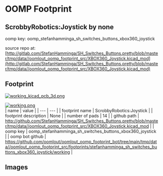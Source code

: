 # OOMP Footprint  
## ScrobbyRobotics:Joystick  by none  
  
oomp key: oomp_stefanhamminga_sh_switches_buttons_xbox360_joystick  
  
source repo at: [http://gitlab.com/StefanHamminga/SH_Switches_Buttons.pretty/blob/master/tmp/data//oomlout_oomp_footprint_src/XBOX360_Joystick.kicad_mod](http://gitlab.com/StefanHamminga/SH_Switches_Buttons.pretty/blob/master/tmp/data//oomlout_oomp_footprint_src/XBOX360_Joystick.kicad_mod)  
## Footprint  
  
[![working_kicad_pcb_3d.png](working_kicad_pcb_3d_600.png)](working_kicad_pcb_3d.png)  
  
[![working.png](working_600.png)](working.png)  
| name | value | 
| --- | --- | 
| footprint name | ScrobbyRobotics:Joystick | 
| footprint description | None | 
| number of pads | 14 | 
| github path | http://github.com/StefanHamminga/SH_Switches_Buttons.pretty/blob/master/tmp/data//oomlout_oomp_footprint_src/XBOX360_Joystick.kicad_mod | 
| oomp key | oomp_stefanhamminga_sh_switches_buttons_xbox360_joystick | 
| oomp bot github | https://github.com/oomlout/oomlout_oomp_footprint_bot/tree/main/tmp/data//oomlout_oomp_footprint_src/footprints/stefanhamminga_sh_switches_buttons_xbox360_joystick/working | 
## Images  

